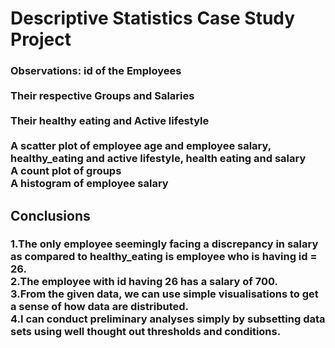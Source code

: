 <h1>
  Descriptive Statistics Case Study Project
</h1>
<h3>
  Observations:
  id of the Employees <br> <br>
  Their respective Groups and Salaries <br> <br>
  Their healthy eating and Active lifestyle <br> <br>
  A scatter plot of employee age and employee salary, healthy_eating and active lifestyle, health eating and salary <br>
  A count plot of groups <br>
  A histogram of employee salary <br>
</h3>
<h2>Conclusions</h2>
<h3>
  1.The only employee seemingly facing a discrepancy in salary as compared to healthy_eating is employee who is having id = 26. <br>
  2.The employee with id having 26 has a salary of 700. <br>
  3.From the given data, we can use simple visualisations to get a sense of how data are distributed. <br>
  4.I can conduct preliminary analyses simply by subsetting data sets using well thought out thresholds and conditions.
</h3>
